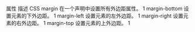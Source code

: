 属性	描述	CSS
margin	在一个声明中设置所有外边距属性。	1
margin-bottom	设置元素的下外边距。	1
margin-left	设置元素的左外边距。	1
margin-right	设置元素的右外边距。	1
margin-top	设置元素的上外边距。	1
